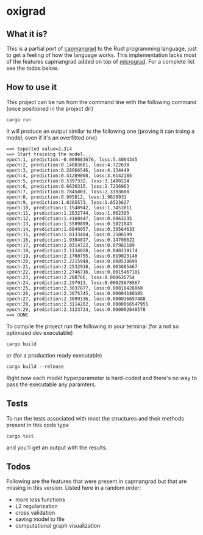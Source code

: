 # oxigrad

## What it is?
This is a partial port of [capmangrad](https://github.com/dsprn/capmangrad) to the Rust programming language, just to get a feeling of how the language works.
This implementation lacks most of the features capmangrad added on top of [micrograd](https://github.com/karpathy/micrograd). For a complete list see the todos below.

## How to use it
This project can be run from the command line with the following command (once positioned in the project dir)
```
cargo run
```
It will produce an output similar to the following one (proving it can traing a model, even if it's an overfitted one)
```
==> Expected value=2.314
==> Start training the model...
epoch:1, prediction:-0.009883676, loss:5.4004345
epoch:2, prediction:0.14083661, loss:4.722638
epoch:3, prediction:0.28066546, loss:4.134449
epoch:4, prediction:0.41289008, loss:3.6142185
epoch:5, prediction:0.5397332, loss:3.1480224
epoch:6, prediction:0.6630315, loss:2.7256963
epoch:7, prediction:0.7845003, loss:2.3393688
epoch:8, prediction:0.905812, loss:1.9829931
epoch:9, prediction:1.0285573, loss:1.6523627
epoch:10, prediction:1.1540942, loss:1.3453811
epoch:11, prediction:1.2832744, loss:1.062395
epoch:12, prediction:1.4160447, loss:0.8063235
epoch:13, prediction:1.5509899, loss:0.5821843
epoch:14, prediction:1.6849957, loss:0.39564633
epoch:15, prediction:1.8133404, loss:0.2506599
epoch:16, prediction:1.9304817, loss:0.14708622
epoch:17, prediction:2.0314722, loss:0.07982189
epoch:18, prediction:2.1134028, loss:0.040239174
epoch:19, prediction:2.1760755, loss:0.019023148
epoch:20, prediction:2.2215948, loss:0.008538699
epoch:21, prediction:2.2532918, loss:0.003685467
epoch:22, prediction:2.2746716, loss:0.0015467181
epoch:23, prediction:2.288766, loss:0.000636754
epoch:24, prediction:2.297913, loss:0.00025878567
epoch:25, prediction:2.3037877, loss:0.00010428868
epoch:26, prediction:2.3075345, loss:0.00004180185
epoch:27, prediction:2.3099136, loss:0.000016697488
epoch:28, prediction:2.3114202, loss:0.0000066547955
epoch:29, prediction:2.3123724, loss:0.000002648578
==> DONE
```

To compile the project run the following in your terminal (for a not so optimized dev executable)
```
cargo build
```
or (for a production ready executable)
```
cargo build --release
```

Right now each model hyperparameter is hard-coded and there's no way to pass the executable any paramters.

## Tests
To run the tests associated with most the structures and their methods present in this code type
```
cargo test
```
and you'll get an output with the results.

## Todos
Following are the features that were present in capmangrad but that are missing in this version.
Listed here in a random order:
* more loss functions
* L2 regularization
* cross validation
* saving model to file
* computational graph visualization
